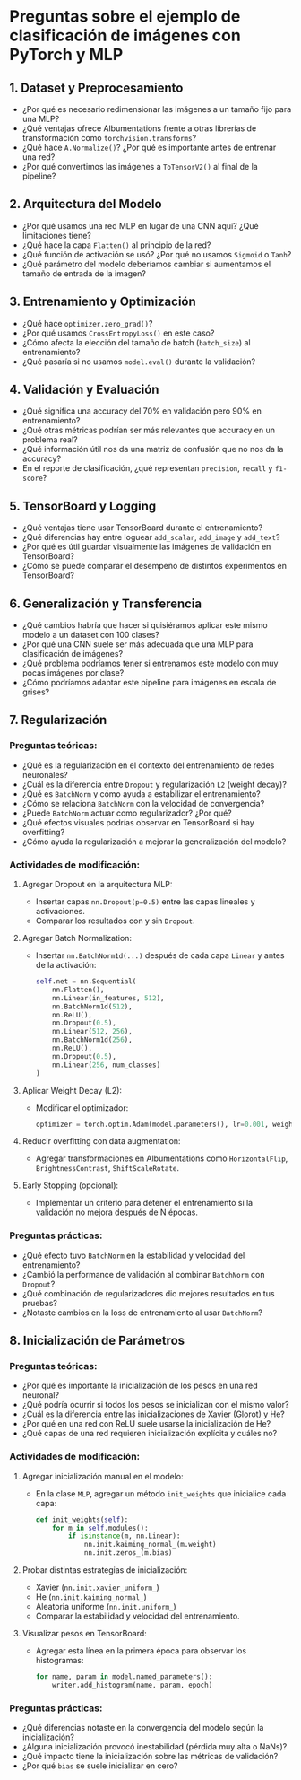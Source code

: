 
# Preguntas sobre el ejemplo de clasificación de imágenes con PyTorch y MLP

## 1. Dataset y Preprocesamiento
- ¿Por qué es necesario redimensionar las imágenes a un tamaño fijo para una MLP?
- ¿Qué ventajas ofrece Albumentations frente a otras librerías de transformación como `torchvision.transforms`?
- ¿Qué hace `A.Normalize()`? ¿Por qué es importante antes de entrenar una red?
- ¿Por qué convertimos las imágenes a `ToTensorV2()` al final de la pipeline?

## 2. Arquitectura del Modelo
- ¿Por qué usamos una red MLP en lugar de una CNN aquí? ¿Qué limitaciones tiene?
- ¿Qué hace la capa `Flatten()` al principio de la red?
- ¿Qué función de activación se usó? ¿Por qué no usamos `Sigmoid` o `Tanh`?
- ¿Qué parámetro del modelo deberíamos cambiar si aumentamos el tamaño de entrada de la imagen?

## 3. Entrenamiento y Optimización
- ¿Qué hace `optimizer.zero_grad()`?
- ¿Por qué usamos `CrossEntropyLoss()` en este caso?
- ¿Cómo afecta la elección del tamaño de batch (`batch_size`) al entrenamiento?
- ¿Qué pasaría si no usamos `model.eval()` durante la validación?

## 4. Validación y Evaluación
- ¿Qué significa una accuracy del 70% en validación pero 90% en entrenamiento?
- ¿Qué otras métricas podrían ser más relevantes que accuracy en un problema real?
- ¿Qué información útil nos da una matriz de confusión que no nos da la accuracy?
- En el reporte de clasificación, ¿qué representan `precision`, `recall` y `f1-score`?

## 5. TensorBoard y Logging
- ¿Qué ventajas tiene usar TensorBoard durante el entrenamiento?
- ¿Qué diferencias hay entre loguear `add_scalar`, `add_image` y `add_text`?
- ¿Por qué es útil guardar visualmente las imágenes de validación en TensorBoard?
- ¿Cómo se puede comparar el desempeño de distintos experimentos en TensorBoard?

## 6. Generalización y Transferencia
- ¿Qué cambios habría que hacer si quisiéramos aplicar este mismo modelo a un dataset con 100 clases?
- ¿Por qué una CNN suele ser más adecuada que una MLP para clasificación de imágenes?
- ¿Qué problema podríamos tener si entrenamos este modelo con muy pocas imágenes por clase?
- ¿Cómo podríamos adaptar este pipeline para imágenes en escala de grises?

## 7. Regularización

### Preguntas teóricas:
- ¿Qué es la regularización en el contexto del entrenamiento de redes neuronales?
- ¿Cuál es la diferencia entre `Dropout` y regularización `L2` (weight decay)?
- ¿Qué es `BatchNorm` y cómo ayuda a estabilizar el entrenamiento?
- ¿Cómo se relaciona `BatchNorm` con la velocidad de convergencia?
- ¿Puede `BatchNorm` actuar como regularizador? ¿Por qué?
- ¿Qué efectos visuales podrías observar en TensorBoard si hay overfitting?
- ¿Cómo ayuda la regularización a mejorar la generalización del modelo?

### Actividades de modificación:
1. Agregar Dropout en la arquitectura MLP:
   - Insertar capas `nn.Dropout(p=0.5)` entre las capas lineales y activaciones.
   - Comparar los resultados con y sin `Dropout`.

2. Agregar Batch Normalization:
   - Insertar `nn.BatchNorm1d(...)` después de cada capa `Linear` y antes de la activación:
     ```python
     self.net = nn.Sequential(
         nn.Flatten(),
         nn.Linear(in_features, 512),
         nn.BatchNorm1d(512),
         nn.ReLU(),
         nn.Dropout(0.5),
         nn.Linear(512, 256),
         nn.BatchNorm1d(256),
         nn.ReLU(),
         nn.Dropout(0.5),
         nn.Linear(256, num_classes)
     )
     ```

3. Aplicar Weight Decay (L2):
   - Modificar el optimizador:
     ```python
     optimizer = torch.optim.Adam(model.parameters(), lr=0.001, weight_decay=1e-4)
     ```

4. Reducir overfitting con data augmentation:
   - Agregar transformaciones en Albumentations como `HorizontalFlip`, `BrightnessContrast`, `ShiftScaleRotate`.

5. Early Stopping (opcional):
   - Implementar un criterio para detener el entrenamiento si la validación no mejora después de N épocas.

### Preguntas prácticas:
- ¿Qué efecto tuvo `BatchNorm` en la estabilidad y velocidad del entrenamiento?
- ¿Cambió la performance de validación al combinar `BatchNorm` con `Dropout`?
- ¿Qué combinación de regularizadores dio mejores resultados en tus pruebas?
- ¿Notaste cambios en la loss de entrenamiento al usar `BatchNorm`?

## 8. Inicialización de Parámetros

### Preguntas teóricas:
- ¿Por qué es importante la inicialización de los pesos en una red neuronal?
- ¿Qué podría ocurrir si todos los pesos se inicializan con el mismo valor?
- ¿Cuál es la diferencia entre las inicializaciones de Xavier (Glorot) y He?
- ¿Por qué en una red con ReLU suele usarse la inicialización de He?
- ¿Qué capas de una red requieren inicialización explícita y cuáles no?

### Actividades de modificación:
1. Agregar inicialización manual en el modelo:
   - En la clase `MLP`, agregar un método `init_weights` que inicialice cada capa:
     ```python
     def init_weights(self):
         for m in self.modules():
             if isinstance(m, nn.Linear):
                 nn.init.kaiming_normal_(m.weight)
                 nn.init.zeros_(m.bias)
     ```

2. Probar distintas estrategias de inicialización:
   - Xavier (`nn.init.xavier_uniform_`)
   - He (`nn.init.kaiming_normal_`)
   - Aleatoria uniforme (`nn.init.uniform_`)
   - Comparar la estabilidad y velocidad del entrenamiento.

3. Visualizar pesos en TensorBoard:
   - Agregar esta línea en la primera época para observar los histogramas:
     ```python
     for name, param in model.named_parameters():
         writer.add_histogram(name, param, epoch)
     ```

### Preguntas prácticas:
- ¿Qué diferencias notaste en la convergencia del modelo según la inicialización?
- ¿Alguna inicialización provocó inestabilidad (pérdida muy alta o NaNs)?
- ¿Qué impacto tiene la inicialización sobre las métricas de validación?
- ¿Por qué `bias` se suele inicializar en cero?